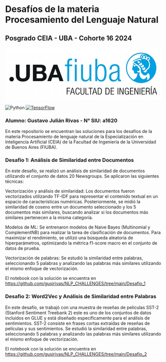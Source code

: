 # Desafíos de la materia Procesamiento del Lenguaje Natural
## Posgrado CEIA - UBA - Cohorte 16 2024

![Texto alternativo](logoFIUBA.jpg)


![Python](https://img.shields.io/badge/python-3.11%2B-blue.svg)
[![TensorFlow](https://img.shields.io/badge/TensorFlow-2.17%2B-orange.svg)](https://www.tensorflow.org/install)
### Alumno: Gustavo Julián Rivas - N° SIU: a1620

En este repositorio se encuentran las soluciones para los desafios de la materia Procesamiento de lenguaje natural de la Especialización en Inteligencia Artificial (CEIA) de la Facultad de Ingeniería de la Universidad de Buenos Aires (FIUBA).

### Desafío 1: Análisis de Similaridad entre Documentos
En este desafío, se realizó un análisis de similaridad de documentos utilizando el conjunto de datos 20 Newsgroups. Se aplicaron las siguientes técnicas:

Vectorización y análisis de similaridad: Los documentos fueron vectorizados utilizando TF-IDF para representar el contenido textual en un espacio de características numéricas. Posteriormente, se midió la similaridad de coseno entre un documento seleccionado y los 5 documentos más similares, buscando analizar si los documentos más similares pertenecen a la misma categoría.

Modelos de ML: Se entrenaron modelos de Naive Bayes (Multinomial y ComplementNB) para realizar la tarea de clasificación de documentos. Para maximizar el rendimiento, se utilizó una búsqueda aleatoria de hiperparámetros, optimizando la métrica f1-score macro en el conjunto de datos de prueba.

Vectorización de palabras: Se estudió la similaridad entre palabras, seleccionando 5 palabras y analizando las palabras más similares utilizando el mismo enfoque de vectorización.

El notebook con la solución se encuentra en  https://github.com/gusjrivas/NLP_CHALLENGES/tree/main/Desafio_1

### Desafio 2: Word2Vec y Análisis de Similaridad entre Palabras
En este desafío, se trabajó con una muestra de reseñas de películas SST-2 (Stanford Sentiment Treebank 2) este es uno de los conjuntos de datos incluidos en GLUE y está diseñado específicamente para el análisis de sentimientos. SST-2 consiste en frases cortas extraídas de reseñas de películas y sus sentimientos. Se estudió la similaridad entre palabras, seleccionando 5 palabras y analizando las palabras más similares utilizando el mismo enfoque de vectorización.

El notebook con la solución se encuentra en  https://github.com/gusjrivas/NLP_CHALLENGES/tree/main/Desafio_2
